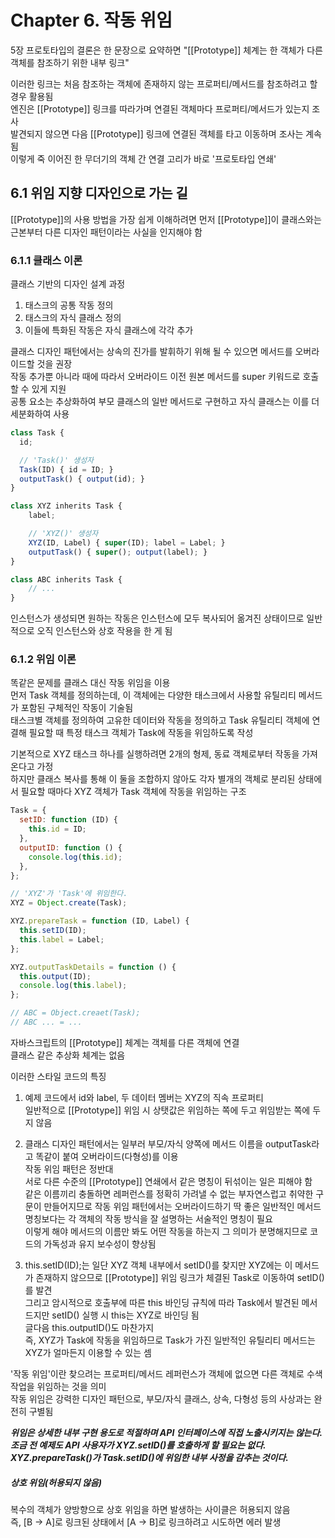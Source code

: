 # Chapter 6. 작동 위임

5장 프로토타입의 결론은 한 문장으로 요약하면 "[[Prototype]] 체계는 한 객체가 다른 객체를 참조하기 위한 내부 링크"

이러한 링크는 처음 참조하는 객체에 존재하지 않는 프로퍼티/메서드를 참조하려고 할 경우 활용됨  
엔진은 [[Prototype]] 링크를 따라가며 연결된 객체마다 프로퍼티/메서드가 있는지 조사  
발견되지 않으면 다음 [[Prototype]] 링크에 연결된 객체를 타고 이동하며 조사는 계속됨  
이렇게 죽 이어진 한 무더기의 객체 간 연결 고리가 바로 '프로토타입 연쇄'

## 6.1 위임 지향 디자인으로 가는 길

[[Prototype]]의 사용 방법을 가장 쉽게 이해하려면 먼저 [[Prototype]]이 클래스와는 근본부터 다른 디자인 패턴이라는 사실을 인지해야 함

### 6.1.1 클래스 이론

클래스 기반의 디자인 설계 과정

1. 태스크의 공통 작동 정의
2. 태스크의 자식 클래스 정의
3. 이들에 특화된 작동은 자식 클래스에 각각 추가

클래스 디자인 패턴에서는 상속의 진가를 발휘하기 위해 될 수 있으면 메서드를 오버라이드할 것을 권장  
작동 추가뿐 아니라 때에 따라서 오버라이드 이전 원본 메서드를 super 키워드로 호출할 수 있게 지원  
공통 요소는 추상화하여 부모 클래스의 일반 메서드로 구현하고 자식 클래스는 이를 더 세분화하여 사용

```javascript
class Task {
  id;

  // 'Task()' 생성자
  Task(ID) { id = ID; }
  outputTask() { output(id); }
}

class XYZ inherits Task {
    label;

    // 'XYZ()' 생성자
    XYZ(ID, Label) { super(ID); label = Label; }
    outputTask() { super(); output(label); }
}

class ABC inherits Task {
    // ...
}
```

인스턴스가 생성되면 원하는 작동은 인스턴스에 모두 복사되어 옮겨진 상태이므로 일반적으로 오직 인스턴스와 상호 작용을 한 게 됨

### 6.1.2 위임 이론

똑같은 문제를 클래스 대신 작동 위임을 이용  
먼저 Task 객체를 정의하는데, 이 객체에는 다양한 태스크에서 사용할 유틸리티 메서드가 포함된 구체적인 작동이 기술됨  
태스크별 객체를 정의하여 고유한 데이터와 작동을 정의하고 Task 유틸리티 객체에 연결해 필요할 때 특정 태스크 객체가 Task에 작동을 위임하도록 작성

기본적으로 XYZ 태스크 하나를 실행하려면 2개의 형제, 동료 객체로부터 작동을 가져온다고 가정  
하지만 클래스 복사를 통해 이 둘을 조합하지 않아도 각자 별개의 객체로 분리된 상태에서 필요할 때마다 XYZ 객체가 Task 객체에 작동을 위임하는 구조

```javascript
Task = {
  setID: function (ID) {
    this.id = ID;
  },
  outputID: function () {
    console.log(this.id);
  },
};

// 'XYZ'가 'Task'에 위임한다.
XYZ = Object.create(Task);

XYZ.prepareTask = function (ID, Label) {
  this.setID(ID);
  this.label = Label;
};

XYZ.outputTaskDetails = function () {
  this.output(ID);
  console.log(this.label);
};

// ABC = Object.creaet(Task);
// ABC ... = ...
```

자바스크립트의 [[Prototype]] 체계는 객체를 다른 객체에 연결  
클래스 같은 추상화 체계는 없음

이러한 스타일 코드의 특징

1. 예제 코드에서 id와 label, 두 데이터 멤버는 XYZ의 직속 프로퍼티  
   일반적으로 [[Prototype]] 위임 시 상탯값은 위임하는 쪽에 두고 위임받는 쪽에 두지 않음

2. 클래스 디자인 패턴에서는 일부러 부모/자식 양쪽에 메서드 이름을 outputTask라고 똑같이 붙여 오버라이드(다형성)를 이용  
   작동 위임 패턴은 정반대  
   서로 다른 수준의 [[Prototype]] 연쇄에서 같은 명칭이 뒤섞이는 일은 피해야 함  
   같은 이름끼리 충돌하면 레퍼런스를 정확히 가려낼 수 없는 부자연스럽고 취약한 구문이 만들어지므로 작동 위임 패턴에서는 오버라이드하기 딱 좋은 일반적인 메서드 명칭보다는 각 객체의 작동 방식을 잘 설명하는 서술적인 명칭이 필요  
   이렇게 해야 메서드의 이름만 봐도 어떤 작동을 하는지 그 의미가 분명해지므로 코드의 가독성과 유지 보수성이 향상됨

3. this.setID(ID);는 일단 XYZ 객체 내부에서 setID()를 찾지만 XYZ에는 이 메서드가 존재하지 않으므로 [[Prototype]] 위임 링크가 체결된 Task로 이동하여 setID()를 발견  
   그리고 암시적으로 호출부에 따른 this 바인딩 규칙에 따라 Task에서 발견된 메서드지만 setID() 실행 시 this는 XYZ로 바인딩 됨  
   글다음 this.outputID()도 마찬가지  
   즉, XYZ가 Task에 작동을 위임하므로 Task가 가진 일반적인 유틸리티 메서드는 XYZ가 얼마든지 이용할 수 있는 셈

'작동 위임'이란 찾으려는 프로퍼티/메서드 레퍼런스가 객체에 없으면 다른 객체로 수색 작업을 위임하는 것을 의미  
작동 위임은 강력한 디자인 패턴으로, 부모/자식 클래스, 상속, 다형성 등의 사상과는 완전히 구별됨

**_위임은 상세한 내부 구현 용도로 적절하며 API 인터페이스에 직접 노출시키지는 않는다. 조금 전 예제도 API 사용자가 XYZ.setID()를 호출하게 할 필요는 없다. XYZ.prepareTask()가 Task.setID()에 위임한 내부 사정을 감추는 것이다._**

##### 상호 위임(허용되지 않음)

복수의 객체가 양방향으로 상호 위임을 하면 발생하는 사이클은 허용되지 않음  
즉, [B -> A]로 링크된 상태에서 [A -> B]로 링크하려고 시도하면 에러 발생
